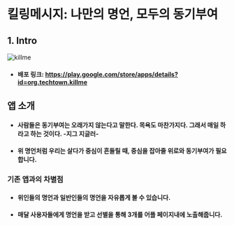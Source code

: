 # 킬링메시지: 나만의 명언, 모두의 동기부여
## 1. Intro
![killme](https://user-images.githubusercontent.com/72978589/165931870-ed88ecfe-9dc5-4ed1-9861-d42925533235.png)  
* #### 배포 링크: https://play.google.com/store/apps/details?id=org.techtown.killme  

## 앱 소개
* #### 사람들은 동기부여는 오래가지 않는다고 말한다. 목욕도 마찬가지다. 그래서 매일 하라고 하는 것이다. -지그 지글러-  
* #### 위 명언처럼 우리는 살다가 중심이 흔들릴 때, 중심을 잡아줄 위로와 동기부여가 필요합니다. 
### 기존 앱과의 차별점
* #### 위인들의 명언과 일반인들의 명언을 자유롭게 볼 수 있습니다.
* #### 매달 사용자들에게 명언을 받고 선별을 통해 3개를 어플 페이지내에 노출해줍니다.

